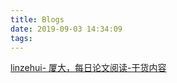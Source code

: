 ```yaml
---
title: Blogs
date: 2019-09-03 14:34:09
tags:
---
```


[linzehui-  厦大，每日论文阅读-干货内容](http://www.linzehui.me/archives/)

